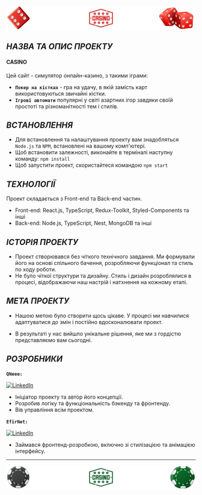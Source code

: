 <div align='center'>

![Casino](src/images/line-dice.png)

</div>

## *НАЗВА ТА ОПИС ПРОЕКТУ*

<div align="center"></div>

#### CASINO

Цей сайт - симулятор онлайн-казино, з такими іграми:

- **`Покер на кістках`** - гра на удачу, в якій замість карт використовуються звичайні кістки.
- **`Ігрові автомати`** популярні у світі азартних ігор завдяки своїй простоті та різноманітності тем і стилів.

## *ВСТАНОВЛЕННЯ*

- Для встановлення та налаштування проекту вам знадобляться `Node.js` та `NPM`, встановлені на вашому комп'ютері.
- Щоб встановити залежності, виконайте в терміналі наступну команду: `npm install`
- Щоб запустити проект, скористайтеся командою `npm start`

## *ТЕХНОЛОГІЇ*

Проект складається з Front-end та Back-end частин.

- Front-end: React.js, TypeScript, Redux-Toolkit, Styled-Components та інші
- Back-end: Node.js, TypeScript, Nest, MongoDB та інші

## *ІСТОРІЯ ПРОЕКТУ*

- Проект створювався без чіткого технічного завдання. Ми формували його на основі спільного бачення, розробляючи функціонал та стиль по ходу роботи.
- Не було чіткої структури та дизайну. Стиль і дизайн розроблялися в процесі, відображаючи наш настрій і натхнення на кожному етапі.

## *МЕТА ПРОЕКТУ*

- Нашою метою було створити щось цікаве. У процесі ми навчилися адаптуватися до змін і постійно вдосконалювати проект.

- В результаті у нас вийшло унікальне рішення, яке ми з гордістю представляємо вам сьогодні.

## *РОЗРОБНИКИ*

**`QNeee:`**

  <a href="https://www.linkedin.com/in/volodymyr-sahan/">
    <img src="https://img.shields.io/badge/LinkedIn-blue?style=for-the-badge&logo=linkedin&logoColor=white" alt="LinkedIn"/>
  </a>

- Ініціатор проекту та автор його концепції.
- Розробив логіку та функціональність бэкенду та фронтенду.
- Вів управління всім проектом.

**`EfirNet:`**

  <a href="https://www.linkedin.com/in/efirnet/">
    <img src="https://img.shields.io/badge/LinkedIn-blue?style=for-the-badge&logo=linkedin&logoColor=white" alt="LinkedIn"/>
  </a>

- Займався фронтенд-розробкою, включно зі стилізацією та анімацією інтерфейсу.

----

<div align='center'>

![Casino](src/images/line-dice1.png)

</div>
